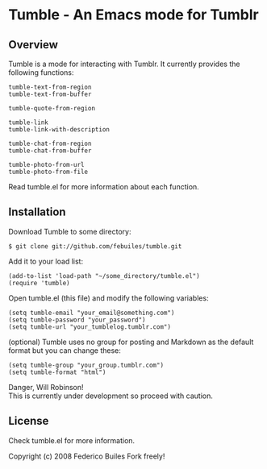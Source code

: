 Tumble - An Emacs mode for Tumblr
========================

Overview
--------     

Tumble is a mode for interacting with Tumblr. It currently
provides the following functions:

    tumble-text-from-region
    tumble-text-from-buffer

    tumble-quote-from-region

    tumble-link
    tumble-link-with-description

    tumble-chat-from-region
    tumble-chat-from-buffer

    tumble-photo-from-url
    tumble-photo-from-file

Read tumble.el for more information about each function.

Installation
------------
Download Tumble to some directory:

    $ git clone git://github.com/febuiles/tumble.git

Add it to your load list:

    (add-to-list 'load-path "~/some_directory/tumble.el")
    (require 'tumble)

Open tumble.el (this file) and modify the following variables:

    (setq tumble-email "your_email@something.com")
    (setq tumble-password "your_password")
    (setq tumble-url "your_tumblelog.tumblr.com")

(optional) Tumble uses no group for posting and Markdown as the default 
format but you can change these:

    (setq tumble-group "your_group.tumblr.com")
    (setq tumble-format "html")

Danger, Will Robinson!     
This is currently under development so proceed with caution.

License
-------

Check tumble.el for more information.

Copyright (c) 2008 Federico Builes
Fork freely!
